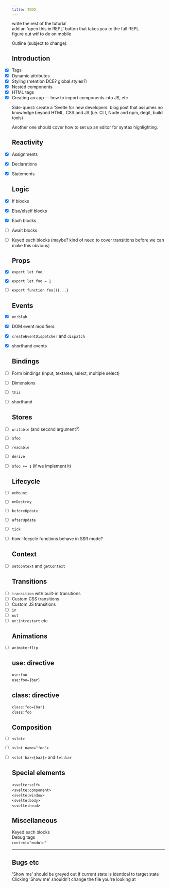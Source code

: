 ```yaml
---
title: TODO
---
```


* write the rest of the tutorial
* add an 'open this in REPL' button that takes you to the full REPL
* figure out wtf to do on mobile

Outline (subject to change):

<style>
	ul {
		padding: 0 !important;
		list-style: none !important;
	}
</style>


## Introduction

* [x] Tags
* [x] Dynamic attributes
* [x] Styling (mention DCE? global styles?)
* [x] Nested components
* [x] HTML tags
* [x] Creating an app — how to import components into JS, etc

Side-quest: create a 'Svelte for new developers' blog post that assumes no knowledge beyond HTML, CSS and JS (i.e. CLI, Node and npm, degit, build tools)

Another one should cover how to set up an editor for syntax highlighting.


## Reactivity

* [x] Assignments
* [x] Declarations
* [x] Statements


## Logic

* [x] If blocks
* [x] Else/elseif blocks
* [x] Each blocks
* [ ] Await blocks


* [ ] Keyed each blocks (maybe? kind of need to cover transitions before we can make this obvious)


## Props

* [x] `export let foo`
* [x] `export let foo = 1`


* [ ] `export function foo(){...}`


## Events

* [x] `on:blah`
* [x] DOM event modifiers
* [x] `createEventDispatcher` and `dispatch`
* [x] shorthand events


## Bindings

* [ ] Form bindings (input, textarea, select, multiple select)
* [ ] Dimensions
* [ ] `this`
* [ ] shorthand


## Stores

* [ ] `writable` (and second argument?)
* [ ] `$foo`
* [ ] `readable`
* [ ] `derive`
* [ ] `$foo += 1` (if we implement it)


## Lifecycle

* [ ] `onMount`
* [ ] `onDestroy`
* [ ] `beforeUpdate`
* [ ] `afterUpdate`
* [ ] `tick`
* [ ] how lifecycle functions behave in SSR mode?


## Context

* [ ] `setContext` and `getContext`


## Transitions

* [ ] `transition` with built-in transitions
* [ ] Custom CSS transitions
* [ ] Custom JS transitions
* [ ] `in`
* [ ] `out`
* [ ] `on:introstart` etc

## Animations

* [ ] `animate:flip`


## use: directive

* `use:foo`
* `use:foo={bar}`

## class: directive

* `class:foo={bar}`
* `class:foo`


## Composition

* [ ] `<slot>`
* [ ] `<slot name="foo">`
* [ ] `<slot bar={baz}>` and `let:bar`


## Special elements

* `<svelte:self>`
* `<svelte:component>`
* `<svelte:window>`
* `<svelte:body>`
* `<svelte:head>`


## Miscellaneous

* Keyed each blocks
* Debug tags
* `context="module"`


---

## Bugs etc

* 'Show me' should be greyed out if current state is identical to target state
* Clicking 'Show me' shouldn't change the file you're looking at